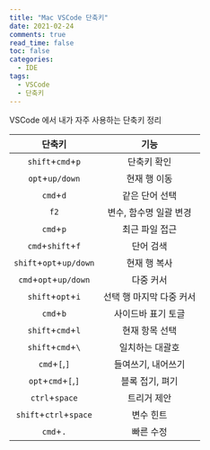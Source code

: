 ```yaml
---
title: "Mac VSCode 단축키"
date: 2021-02-24
comments: true
read_time: false
toc: false
categories:
  - IDE
tags:
  - VSCode
  - 단축키
---
```


VSCode 에서 내가 자주 사용하는 단축키 정리

|         단축키          |           기능           |
| :---------------------: | :----------------------: |
|    `shift`+`cmd`+`p`    |       단축키 확인        |
|     `opt`+`up/down`     |       현재 행 이동       |
|        `cmd`+`d`        |      같은 단어 선택      |
|          `f2`           |  변수, 함수명 일괄 변경  |
|        `cmd`+`p`        |      최근 파일 접근      |
|    `cmd`+`shift`+`f`    |        단어 검색         |
| `shift`+`opt`+`up/down` |       현재 행 복사       |
|  `cmd`+`opt`+`up/down`  |        다중 커서         |
|    `shift`+`opt`+`i`    | 선택 행 마지막 다중 커서 |
|        `cmd`+`b`        |    사이드바 표기 토글    |
|    `shift`+`cmd`+`l`    |      현재 항목 선택      |
|    `shift`+`cmd`+`\`    |     일치하는 대괄호      |
|      `cmd`+`[`,`]`      |    들여쓰기, 내어쓰기    |
|   `opt`+`cmd`+`[`,`]`   |     블록 접기, 펴기      |
|     `ctrl`+`space`      |       트리거 제안        |
| `shift`+`ctrl`+`space`  |        변수 힌트         |
|        `cmd`+`.`        |        빠른 수정         |
